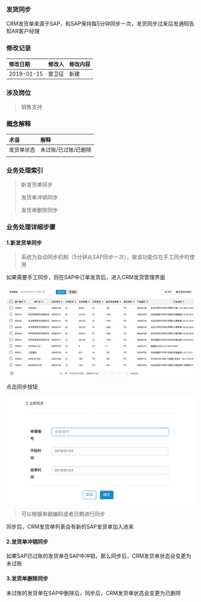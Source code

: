 ### 发货同步

CRM发货单来源于SAP，和SAP保持每5分钟同步一次，发货同步过来后发通知告知AR客户经理

### 修改记录

| 修改日期 | 修改人 | 修改内容 |
| :--- | :--- | :--- |
| 2019-01-15 | 窦卫征 | 新建 |

### 涉及岗位

> 销售支持

### 概念解释

| 术语 | 解释 |
| :--- | :--- |
| 发货单状态 | 未过账/已过账/已删除 |
|  |  |

### 业务处理索引

> 新发货单同步
>
> 发货单冲销同步
>
> 发货单删除同步

### 业务处理详细步骤

#### 1.新发货单同步

> 系统为自动同步机制（5分钟从SAP同步一次），故该功能仅在手工同步时使用

如果需要手工同步，则在SAP中订单发货后，进入CRM发货管理界面

![](/assets/fhdlb1211.png)

点击同步按钮

![](/assets/tbtck1211.png)

> 可以根据单据编码或者日期进行同步

同步后，CRM发货单列表会有新的SAP发货单加入进来

#### 2.发货单冲销同步

如果SAP已过账的发货单在SAP中冲销，那么同步后，CRM发货单状态会变更为未过账

#### 3.发货单删除同步

未过账的发货单在SAP中删除后，同步后，CRM发货单状态会变更为已删除

